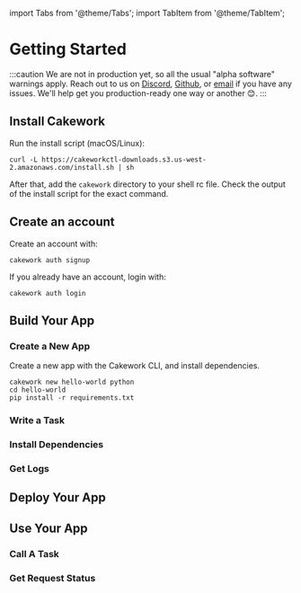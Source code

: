import Tabs from '@theme/Tabs';
import TabItem from '@theme/TabItem';


# Getting Started

:::caution
We are not in production yet, so all the usual "alpha software" warnings apply. Reach out to us on [Discord](https://discord.gg/yB6GvheDcP), [Github](https://github.com/usecakework), or [email](mailto:eric@cakework.com) if you have any issues. We'll help get you production-ready one way or another 😊.
:::

## Install Cakework
Run the install script (macOS/Linux):

```
curl -L https://cakeworkctl-downloads.s3.us-west-2.amazonaws.com/install.sh | sh
```

After that, add the ```cakework``` directory to your shell rc file. Check the output of the install script for the exact command.

## Create an account
Create an account with:
```
cakework auth signup
```

If you already have an account, login with:
```
cakework auth login
```
## Build Your App

### Create a New App
Create a new app with the Cakework CLI, and install dependencies.

<Tabs groupId="lang">
<TabItem value="python" label="Python">

```
cakework new hello-world python
cd hello-world
pip install -r requirements.txt
```

</TabItem>
</Tabs>

### Write a Task

### Install Dependencies

### Get Logs

## Deploy Your App

## Use Your App

### Call A Task

### Get Request Status

